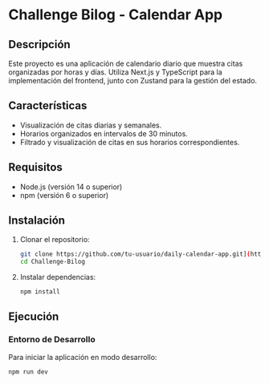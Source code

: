 # Challenge Bilog - Calendar App

## Descripción

Este proyecto es una aplicación de calendario diario que muestra citas organizadas por horas y días. Utiliza Next.js y TypeScript para la implementación del frontend, junto con Zustand para la gestión del estado.

## Características

- Visualización de citas diarias y semanales.
- Horarios organizados en intervalos de 30 minutos.
- Filtrado y visualización de citas en sus horarios correspondientes.

## Requisitos

- Node.js (versión 14 o superior)
- npm (versión 6 o superior)

## Instalación

1. Clonar el repositorio:

    ```bash
    git clone https://github.com/tu-usuario/daily-calendar-app.git](https://github.com/Ezepuglisi/Challenge-Bilog.git
    cd Challenge-Bilog
    ```

2. Instalar dependencias:

    ```bash
    npm install
    ```

## Ejecución

### Entorno de Desarrollo

Para iniciar la aplicación en modo desarrollo:

```bash
npm run dev
 ```
